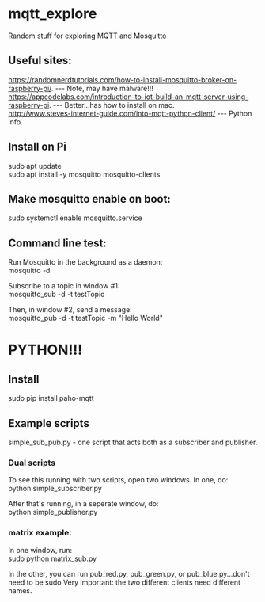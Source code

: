 # mqtt_explore
Random stuff for exploring MQTT and Mosquitto
## Useful sites:
https://randomnerdtutorials.com/how-to-install-mosquitto-broker-on-raspberry-pi/. --- Note, may have malware!!!  
https://appcodelabs.com/introduction-to-iot-build-an-mqtt-server-using-raspberry-pi. --- Better...has how to install on mac.  
http://www.steves-internet-guide.com/into-mqtt-python-client/ --- Python info.  


## Install on Pi
sudo apt update  
sudo apt install -y mosquitto mosquitto-clients

## Make mosquitto enable on boot:
sudo systemctl enable mosquitto.service

## Command line test:
Run Mosquitto in the background as a daemon:  
mosquitto -d

Subscribe to a topic in window #1:  
mosquitto_sub -d -t testTopic

Then, in window #2, send a message:  
mosquitto_pub -d -t testTopic -m "Hello World"
# PYTHON!!!
## Install
sudo pip install paho-mqtt  
## Example scripts
simple_sub_pub.py - one script that acts both as a subscriber and publisher.  

### Dual scripts
To see this running with two scripts, open two windows.
In one, do:  
python simple_subscriber.py  

After that's running, in a seperate window, do:  
python simple_publisher.py  

### matrix example:
In one window, run:  
sudo python matrix_sub.py

In the other, you can run pub_red.py, pub_green.py, or pub_blue.py...don't need to be sudo
Very important:  the two different clients need different names.

